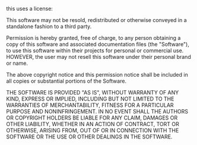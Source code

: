 this uses a license:

This software may not be resold, redistributed or otherwise conveyed in a standalone fashion to a third party.

Permission is hereby granted, free of charge, to any person obtaining a copy of this software and associated documentation files (the "Software"), to use this software within their projects for personal or commercial use. HOWEVER, the user may not resell this software under their personal brand or name.

The above copyright notice and this permission notice shall be included in all copies or substantial portions of the Software.

THE SOFTWARE IS PROVIDED "AS IS", WITHOUT WARRANTY OF ANY KIND, EXPRESS OR IMPLIED, INCLUDING BUT NOT LIMITED TO THE WARRANTIES OF MERCHANTABILITY, FITNESS FOR A PARTICULAR PURPOSE AND NONINFRINGEMENT. IN NO EVENT SHALL THE AUTHORS OR COPYRIGHT HOLDERS BE LIABLE FOR ANY CLAIM, DAMAGES OR OTHER LIABILITY, WHETHER IN AN ACTION OF CONTRACT, TORT OR OTHERWISE, ARISING FROM, OUT OF OR IN CONNECTION WITH THE SOFTWARE OR THE USE OR OTHER DEALINGS IN THE SOFTWARE.

